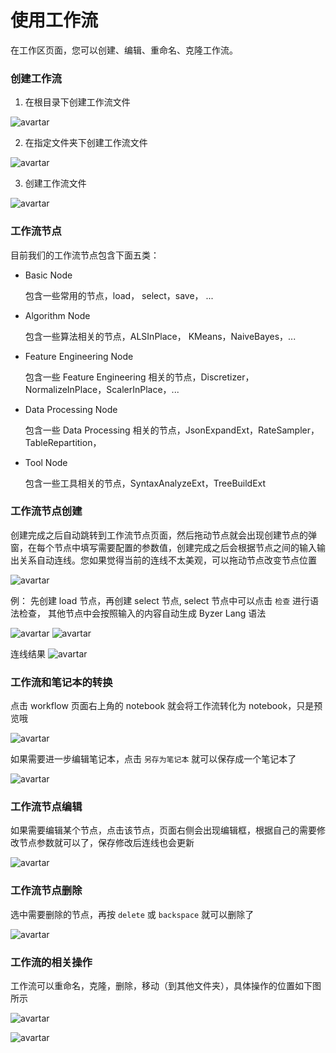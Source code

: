# 使用工作流

在工作区页面，您可以创建、编辑、重命名、克隆工作流。

### 创建工作流


1. 在根目录下创建工作流文件

![avartar](./images/create_method1.png)

2. 在指定文件夹下创建工作流文件

![avartar](./images/create_method2.png)

3. 创建工作流文件

![avartar](./images/workflow_create.png)


### 工作流节点

目前我们的工作流节点包含下面五类：

- Basic Node

  包含一些常用的节点，load， select，save， ...

- Algorithm Node
  
  包含一些算法相关的节点，ALSInPlace， KMeans，NaiveBayes，...

- Feature Engineering Node

  包含一些 Feature Engineering 相关的节点，Discretizer， NormalizeInPlace，ScalerInPlace，...

- Data Processing Node

  包含一些 Data Processing 相关的节点，JsonExpandExt，RateSampler，TableRepartition，

- Tool Node

  包含一些工具相关的节点，SyntaxAnalyzeExt，TreeBuildExt

### 工作流节点创建

创建完成之后自动跳转到工作流节点页面，然后拖动节点就会出现创建节点的弹窗，在每个节点中填写需要配置的参数值，创建完成之后会根据节点之间的输入输出关系自动连线。您如果觉得当前的连线不太美观，可以拖动节点改变节点位置

![avartar](./images/workflow_node.png)

例：
先创建 load 节点，再创建 select 节点, select 节点中可以点击 `检查` 进行语法检查， 其他节点中会按照输入的内容自动生成 Byzer Lang 语法

![avartar](./images/create_load.png)
![avartar](./images/create_select.png)

连线结果
![avartar](./images/node-line.png)

### 工作流和笔记本的转换
点击 workflow 页面右上角的 notebook 就会将工作流转化为 notebook，只是预览哦

![avartar](./images/workflow_notebook.png)

如果需要进一步编辑笔记本，点击 `另存为笔记本` 就可以保存成一个笔记本了

![avartar](./images/save_as_notebook.png)

### 工作流节点编辑

如果需要编辑某个节点，点击该节点，页面右侧会出现编辑框，根据自己的需要修改节点参数就可以了，保存修改后连线也会更新

![avartar](./images/node_edit.png)

### 工作流节点删除

选中需要删除的节点，再按 `delete` 或 `backspace` 就可以删除了

![avartar](./images/node_delete.png)

### 工作流的相关操作

工作流可以重命名，克隆，删除，移动（到其他文件夹），具体操作的位置如下图所示

![avartar](./images/workflow_action1.png)

![avartar](./images/workflow_action2.png)








